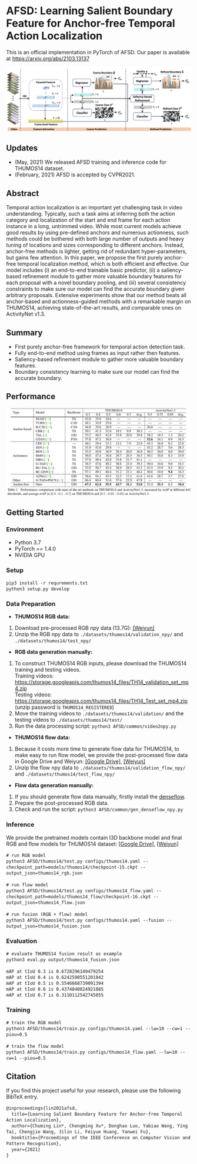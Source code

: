 # AFSD: Learning Salient Boundary Feature for Anchor-free Temporal Action Localization
This is an official implementation in PyTorch of AFSD. Our paper is available at https://arxiv.org/abs/2103.13137


![](figures/framework.png)

## Updates
- (May, 2021) We released AFSD training and inference code for THUMOS14 dataset.
- (February, 2021) AFSD is accepted by CVPR2021.

## Abstract
Temporal action localization is an important yet challenging task in video understanding. Typically, such a task aims at inferring both the action category and localization of the start and end frame for each action instance in a long, untrimmed video.
While most current models achieve good results by using pre-defined anchors and numerous actionness, such methods could be bothered with both large number of outputs and heavy tuning of locations and sizes corresponding to different anchors. Instead, anchor-free methods is lighter, getting rid of redundant hyper-parameters, but gains few attention. In this paper, we propose the first purely anchor-free temporal localization method, which is both efficient and effective. Our model includes (i) an end-to-end trainable basic predictor, 
(ii) a saliency-based refinement module to gather more valuable boundary features for each proposal with a novel boundary pooling, and (iii) several consistency constraints to make sure our model can find the accurate boundary given arbitrary proposals. Extensive experiments show that our method beats all anchor-based and actionness-guided methods with a remarkable margin on THUMOS14, achieving state-of-the-art results, and comparable ones on ActivityNet v1.3.

## Summary
- First purely anchor-free framework for temporal action detection task.
- Fully end-to-end method using frames as input rather then features.
- Saliency-based refinement module to gather more valuable boundary features.
- Boundary consistency learning to make sure our model can find the accurate boundary.

## Performance
![](figures/performance.png)

## Getting Started

### Environment
- Python 3.7
- PyTorch == 1.4.0
- NVIDIA GPU

### Setup
```shell script
pip3 install -r requrements.txt
python3 setup.py develop
```
### Data Preparation
- **THUMOS14 RGB data:**
1. Download pre-processed RGB npy data (13.7G): [\[Weiyun\]](https://share.weiyun.com/bP62lmHj)
2. Unzip the RGB npy data to `./datasets/thumos14/validation_npy/` and `./datasets/thumos14/test_npy/`

- **RGB data generation manually:**
1. To construct THUMOS14 RGB inputs, please download the THUMOS14 training and testing videos.  
Training videos: https://storage.googleapis.com/thumos14_files/TH14_validation_set_mp4.zip  
Testing videos: https://storage.googleapis.com/thumos14_files/TH14_Test_set_mp4.zip  
(unzip password is `THUMOS14_REGISTERED`)  
2. Move the training videos to `./datasets/thumos14/validation/` and the testing videos to `./datasets/thumos14/test/`
3. Run the data processing script: `python3 AFSD/common/video2npy.py`

- **THUMOS14 flow data:**
1. Because it costs more time to generate flow data for THUMOS14, to make easy to run flow model, we provide the post-processed flow data in Google Drive and Weiyun:
[\[Google Drive\]](https://drive.google.com/file/d/1e-6JX-7nbqKizQLHsi7N_gqtxJ0_FLXV/view?usp=sharing),
[\[Weiyun\]](https://share.weiyun.com/uHtRwrMb)  
2. Unzip the flow npy data to `./datasets/thumos14/validation_flow_npy/` and `./datasets/thumos14/test_flow_npy/`

- **Flow data generation manually:**
1. If you should generate flow data manually, firstly install the [denseflow](https://github.com/open-mmlab/denseflow).
2. Prepare the post-processed RGB data.
3. Check and run the script: `python3 AFSD/common/gen_denseflow_npy.py`

### Inference
We provide the pretrained models contain I3D backbone model and final RGB and flow models for THUMOS14 dataset:
[\[Google Drive\]](https://drive.google.com/drive/folders/1IG51-hMHVsmYpRb_53C85ISkpiAHfeVg?usp=sharing),
[\[Weiyun\]](https://share.weiyun.com/ImV5WYil)
```shell script
# run RGB model
python3 AFSD/thumos14/test.py configs/thumos14.yaml --checkpoint_path=models/thumos14/checkpoint-15.ckpt --output_json=thumos14_rgb.json

# run flow model
python3 AFSD/thumos14/test.py configs/thumos14_flow.yaml --checkpoint_path=models/thumos14_flow/checkpoint-16.ckpt --output_json=thumos14_flow.json

# run fusion (RGB + flow) model
python3 AFSD/thumos14/test.py configs/thumos14.yaml --fusion --output_json=thumos14_fusion.json
```

### Evaluation
```shell script
# evaluate THUMOS14 fusion result as example
python3 eval.py output/thumos14_fusion.json

mAP at tIoU 0.3 is 0.6728296149479254
mAP at tIoU 0.4 is 0.6242590551201842
mAP at tIoU 0.5 is 0.5546668739091394
mAP at tIoU 0.6 is 0.4374840824921885
mAP at tIoU 0.7 is 0.3110112542745055
```

### Training
```shell script
# train the RGB model
python3 AFSD/thumos14/train.py configs/thumos14.yaml --lw=10 --cw=1 --piou=0.5

# train the flow model
python3 AFSD/thumos14/train.py configs/thumos14_flow.yaml --lw=10 --cw=1 --piou=0.5
```
### 

## Citation
If you find this project useful for your research, please use the following BibTeX entry.
```
@inproceedings{lin2021afsd,
  title={Learning Salient Boundary Feature for Anchor-free Temporal Action Localization},
  author={Chuming Lin*, Chengming Xu*, Donghao Luo, Yabiao Wang, Ying Tai, Chengjie Wang, Jilin Li, Feiyue Huang, Yanwei Fu},
  booktitle={Proceedings of the IEEE Conference on Computer Vision and Pattern Recognition},
  year={2021}
}
```
